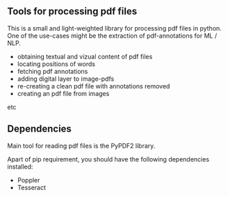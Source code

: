 ## Tools for processing pdf files

This is a small and light-weighted library for processing pdf files in python.
One of the use-cases might be the extraction of pdf-annotations for ML / NLP.

* obtaining textual and vizual content of pdf files
* locating positions of words
* fetching pdf annotations
* adding digital layer to image-pdfs
* re-creating a clean pdf file with annotations removed
* creating an pdf file from images

etc

## Dependencies

Main tool for reading pdf files is the PyPDF2 library.

Apart of pip requirement, you should have the following dependencies installed:

* Poppler 
* Tesseract 